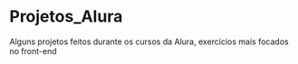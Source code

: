 # Projetos_Alura
Alguns projetos feitos durante os cursos da Alura, exercícios mais focados no front-end
